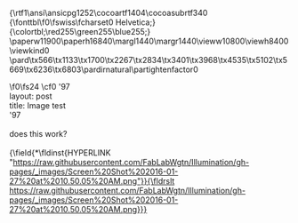 {\rtf1\ansi\ansicpg1252\cocoartf1404\cocoasubrtf340
{\fonttbl\f0\fswiss\fcharset0 Helvetica;}
{\colortbl;\red255\green255\blue255;}
\paperw11900\paperh16840\margl1440\margr1440\vieww10800\viewh8400\viewkind0
\pard\tx566\tx1133\tx1700\tx2267\tx2834\tx3401\tx3968\tx4535\tx5102\tx5669\tx6236\tx6803\pardirnatural\partightenfactor0

\f0\fs24 \cf0 \'97\
layout: post\
title: Image test\
\'97\
\
does this work?\
\
{\field{\*\fldinst{HYPERLINK "https://raw.githubusercontent.com/FabLabWgtn/Illumination/gh-pages/_images/Screen%20Shot%202016-01-27%20at%2010.50.05%20AM.png"}}{\fldrslt https://raw.githubusercontent.com/FabLabWgtn/Illumination/gh-pages/_images/Screen%20Shot%202016-01-27%20at%2010.50.05%20AM.png}}}